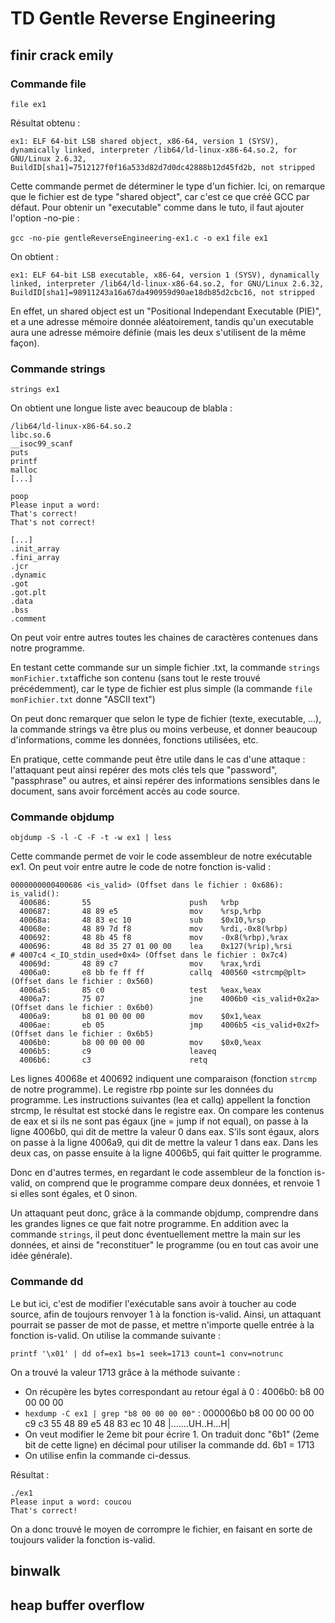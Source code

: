 
# TD Gentle Reverse Engineering

## finir crack emily

### Commande file

```console
file ex1
```

Résultat obtenu :

`ex1: ELF 64-bit LSB shared object, x86-64, version 1 (SYSV), dynamically linked, interpreter /lib64/ld-linux-x86-64.so.2, for GNU/Linux 2.6.32, BuildID[sha1]=7512127f0f16a533d82d7d0dc42888b12d45fd2b, not stripped`

Cette commande permet de déterminer le type d'un fichier. Ici, on remarque que le fichier est de type "shared object", car c'est ce que créé GCC par défaut. Pour obtenir un "executable" comme dans le tuto, il faut ajouter l'option -no-pie :

`gcc -no-pie gentleReverseEngineering-ex1.c -o ex1`
`file ex1`

On obtient :

`ex1: ELF 64-bit LSB executable, x86-64, version 1 (SYSV), dynamically linked, interpreter /lib64/ld-linux-x86-64.so.2, for GNU/Linux 2.6.32, BuildID[sha1]=98911243a16a67da490959d90ae18db85d2cbc16, not stripped`

En effet, un shared object est un "Positional Independant Executable (PIE)", et a une adresse mémoire donnée aléatoirement, tandis qu'un executable aura une adresse mémoire définie (mais les deux s'utilisent de la même façon).

### Commande strings

`strings ex1`

On obtient une longue liste avec beaucoup de blabla :

```console
/lib64/ld-linux-x86-64.so.2
libc.so.6
__isoc99_scanf
puts
printf
malloc
[...]

poop
Please input a word: 
That's correct!
That's not correct!

[...]
.init_array
.fini_array
.jcr
.dynamic
.got
.got.plt
.data
.bss
.comment
```

On peut voir entre autres toutes les chaines de caractères contenues dans notre programme. 

En testant cette commande sur un simple fichier .txt, la commande `strings monFichier.txt`affiche son contenu (sans tout le reste trouvé précédemment), car le type de fichier est plus simple (la commande `file monFichier.txt` donne "ASCII text")

On peut donc remarquer que selon le type de fichier (texte, executable, ...), la commande strings va être plus ou moins verbeuse, et donner beaucoup d'informations, comme les données, fonctions utilisées, etc.

En pratique, cette commande peut être utile dans le cas d'une attaque : l'attaquant peut ainsi repérer des mots clés tels que "password", "passphrase" ou autres, et ainsi repérer des informations sensibles dans le document, sans avoir forcément accès au code source.

### Commande objdump

`objdump -S -l -C -F -t -w ex1 | less`

Cette commande permet de voir le code assembleur de notre exécutable ex1. On peut voir entre autre le code de notre fonction is-valid :

```console
0000000000400686 <is_valid> (Offset dans le fichier : 0x686):
is_valid():
  400686:       55                      push   %rbp
  400687:       48 89 e5                mov    %rsp,%rbp
  40068a:       48 83 ec 10             sub    $0x10,%rsp
  40068e:       48 89 7d f8             mov    %rdi,-0x8(%rbp)
  400692:       48 8b 45 f8             mov    -0x8(%rbp),%rax
  400696:       48 8d 35 27 01 00 00    lea    0x127(%rip),%rsi        # 4007c4 <_IO_stdin_used+0x4> (Offset dans le fichier : 0x7c4)
  40069d:       48 89 c7                mov    %rax,%rdi
  4006a0:       e8 bb fe ff ff          callq  400560 <strcmp@plt> (Offset dans le fichier : 0x560)
  4006a5:       85 c0                   test   %eax,%eax
  4006a7:       75 07                   jne    4006b0 <is_valid+0x2a> (Offset dans le fichier : 0x6b0)
  4006a9:       b8 01 00 00 00          mov    $0x1,%eax
  4006ae:       eb 05                   jmp    4006b5 <is_valid+0x2f> (Offset dans le fichier : 0x6b5)
  4006b0:       b8 00 00 00 00          mov    $0x0,%eax
  4006b5:       c9                      leaveq 
  4006b6:       c3                      retq
```

Les lignes 40068e et 400692 indiquent une comparaison (fonction `strcmp` de notre programme). Le registre rbp pointe sur les données du programme. Les instructions suivantes (lea et callq) appellent la fonction strcmp, le résultat est stocké dans le registre eax. On compare les contenus de eax et si ils ne sont pas égaux (jne = jump if not equal), on passe à la ligne 4006b0, qui dit de mettre la valeur 0 dans eax. S'ils sont égaux, alors on passe à la ligne 4006a9, qui dit de mettre la valeur 1 dans eax. Dans les deux cas, on passe ensuite à la ligne 4006b5, qui fait quitter le programme.

Donc en d'autres termes, en regardant le code assembleur de la fonction is-valid, on comprend que le programme compare deux données, et renvoie 1 si elles sont égales, et 0 sinon.

Un attaquant peut donc, grâce à la commande objdump, comprendre dans les grandes lignes ce que fait notre programme. En addition avec la commande `strings`, il peut donc éventuellement mettre la main sur les données, et ainsi de "reconstituer" le programme (ou en tout cas avoir une idée générale).

### Commande dd

Le but ici, c'est de modifier l'exécutable sans avoir à toucher au code source, afin de toujours renvoyer 1 à la fonction is-valid. Ainsi, un attaquant pourrait se passer de mot de passe, et mettre n'importe quelle entrée à la fonction is-valid. On utilise la commande suivante :

`printf '\x01' | dd of=ex1 bs=1 seek=1713 count=1 conv=notrunc`

On a trouvé la valeur 1713 grâce à la méthode suivante :
- On récupère les bytes correspondant au retour égal à 0 : 4006b0:       b8 00 00 00 00
- `hexdump -C ex1 | grep "b8 00 00 00 00"` : 000006b0  b8 00 00 00 00 c9 c3 55  48 89 e5 48 83 ec 10 48  |.......UH..H...H|
- On veut modifier le 2eme bit pour écrire 1. On traduit donc "6b1" (2eme bit de cette ligne) en décimal pour utiliser la commande dd. 6b1 = 1713
- On utilise enfin la commande ci-dessus.

Résultat :
```console
./ex1 
Please input a word: coucou
That's correct!
```

On a donc trouvé le moyen de corrompre le fichier, en faisant en sorte de toujours valider la fonction is-valid.

## binwalk

## heap buffer overflow


